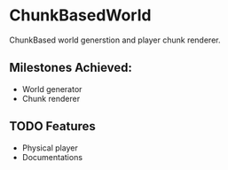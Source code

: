 # ChunkBasedWorld

ChunkBased world generstion and player chunk renderer.

## Milestones Achieved:

* World generator
* Chunk renderer

## TODO Features

* Physical player
* Documentations
